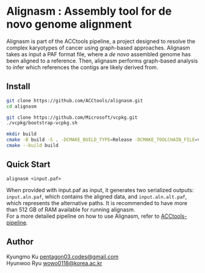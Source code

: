 # Alignasm : Assembly tool for de novo genome alignment

Alignasm is part of the ACCtools pipeline, a project designed to resolve the complex karyotypes of cancer using graph-based approaches. Alignasm takes as input a PAF format file, where a *de novo* assembled genome has been aligned to a reference. Then, alignasm performs graph-based analysis to infer which references the contigs are likely derived from.

## Install
```sh
git clone https://github.com/ACCtools/alignasm.git
cd alignasm

git clone https://github.com/Microsoft/vcpkg.git
./vcpkg/bootstrap-vcpkg.sh

mkdir build
cmake -B build -S . -DCMAKE_BUILD_TYPE=Release -DCMAKE_TOOLCHAIN_FILE=vcpkg/scripts/buildsystems/vcpkg.cmake
cmake --build build

```

## Quick Start
```
alignasm <input.paf>
```

When provided with input.paf as input, it generates two serialized outputs: `input.aln.paf`, which contains the aligned data, and `input.aln.alt.paf`, which represents the alternative paths.
It is recommended to have more than 512 GB of RAM available for running alignasm.  
For a more detailed pipeline on how to use Alignasm, refer to [ACCtools-pipeline](https://github.com/ACCtools/ACCtools-pipeline).

## Author

Kyungmo Ku <pentagon03.codes@gmail.com>  
Hyunwoo Ryu <wowo0118@korea.ac.kr>
